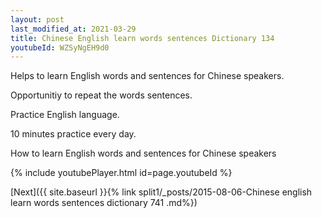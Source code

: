 ```yaml
---
layout: post
last_modified_at: 2021-03-29
title: Chinese English learn words sentences Dictionary 134 
youtubeId: WZSyNgEH9d0
---
```

 
 
Helps to learn English words and sentences for Chinese speakers.

Opportunitiy to repeat the words sentences. 

Practice English language. 
 
10 minutes practice every day. 
 
How to learn English words and sentences for Chinese speakers 
 
{% include youtubePlayer.html id=page.youtubeId %}
 
 
[Next]({{ site.baseurl }}{% link  split1/_posts/2015-08-06-Chinese english learn words sentences dictionary 741 .md%})
 
